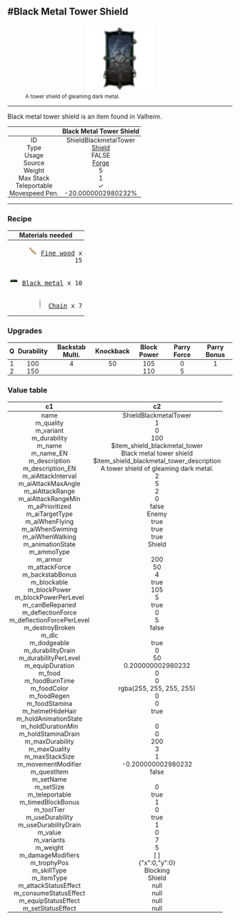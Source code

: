 <meta property="og:title" content="Black Metal Tower Shield - MoreValheim" /><meta property="og:type" content="website" /><meta property="og:image" content="/assets/black_metal_tower_shield.png" /><meta property="og:description" content="Black Metal Tower Shield is an item found in Valheim." /><meta name="theme-color" content="#546D78"><meta name="twitter:card" content="summary_large_image">
#Black Metal Tower Shield
-------------
<style>img {width:20px;}.tb {width:150px;display: block;margin-left: auto;margin-right: auto;}</style>

<style>.md-typeset table:not([class]) th:not([align]) {min-width:unset!important;}</style>
<style>td{padding:0em 0.3em!important;text-align:center!important;border-left:.05rem solid var(--md-default-fg-color--lightest)}</style>

<style>th{padding:0.1em 0.3em!important;text-align:center!important;font-weight:bold}</style>

<style>pre{text-align:right!important}</style>
<style>table tr td:first-child {border-left: 0;};</style>

<figure><img src="/assets/black_metal_tower_shield.png" class="tb" /><figcaption><small>A tower shield of gleaming dark metal.</small></figcaption></figure>

-------------

Black metal tower shield is an item found in Valheim.

|        | Black Metal Tower Shield              |
| ----------- | ------------------------------------ |
| ID |ShieldBlackmetalTower
| Type | [Shield](../../types/shield)
| Usage | FALSE<br>
| Source | [Forge](../../object/forge)
| Weight | 5 |
| Max Stack | 1 |
| Teleportable | ✓
| Movespeed Pen. | -20.0000002980232%


-------------

### Recipe

| Materials needed |
| - |
| <pre>[![Fine wood](/assets/fine_wood.png)](../../item/fine_wood) [Fine wood](../fine_wood) x 15</pre> |
| <pre>[![Black metal](/assets/black_metal.png)](../../item/black_metal) [Black metal](../black_metal) x 10</pre> |
| <pre>[![Chain](/assets/chain.png)](../../item/chain) [Chain](../chain) x 7</pre> |

### Upgrades
| Q | Durability | Backstab Multi. | Knockback | Block Power | Parry Force | Parry Bonus
| - | - | - | - | - | - | - 
1 | 100 | 4 | 50 | 105 | 0 | 1 | 
 | 2 | 150 |  |  | 110 | 5 |  | 


### Value table
|c1|c2|
|----|----|
|name|ShieldBlackmetalTower|
|m_quality|1|
|m_variant|0|
|m_durability|100|
|m_name|$item_shield_blackmetal_tower|
|m_name_EN|Black metal tower shield|
|m_description|$item_shield_blackmetal_tower_description|
|m_description_EN|A tower shield of gleaming dark metal.|
|m_aiAttackInterval|2|
|m_aiAttackMaxAngle|5|
|m_aiAttackRange|2|
|m_aiAttackRangeMin|0|
|m_aiPrioritized|false|
|m_aiTargetType|Enemy|
|m_aiWhenFlying|true|
|m_aiWhenSwiming|true|
|m_aiWhenWalking|true|
|m_animationState|Shield|
|m_ammoType||
|m_armor|200|
|m_attackForce|50|
|m_backstabBonus|4|
|m_blockable|true|
|m_blockPower|105|
|m_blockPowerPerLevel|5|
|m_canBeReparied|true|
|m_deflectionForce|0|
|m_deflectionForcePerLevel|5|
|m_destroyBroken|false|
|m_dlc||
|m_dodgeable|true|
|m_durabilityDrain|0|
|m_durabilityPerLevel|50|
|m_equipDuration|0.200000002980232|
|m_food|0|
|m_foodBurnTime|0|
|m_foodColor|rgba(255, 255, 255, 255)|
|m_foodRegen|0|
|m_foodStamina|0|
|m_helmetHideHair|true|
|m_holdAnimationState||
|m_holdDurationMin|0|
|m_holdStaminaDrain|0|
|m_maxDurability|200|
|m_maxQuality|3|
|m_maxStackSize|1|
|m_movementModifier|-0.200000002980232|
|m_questItem|false|
|m_setName||
|m_setSize|0|
|m_teleportable|true|
|m_timedBlockBonus|1|
|m_toolTier|0|
|m_useDurability|true|
|m_useDurabilityDrain|1|
|m_value|0|
|m_variants|7|
|m_weight|5|
|m_damageModifiers|[  ]|
|m_trophyPos|{"x":0,"y":0}|
|m_skillType|Blocking|
|m_itemType|Shield|
|m_attackStatusEffect|null|
|m_consumeStatusEffect|null|
|m_equipStatusEffect|null|
|m_setStatusEffect|null|
